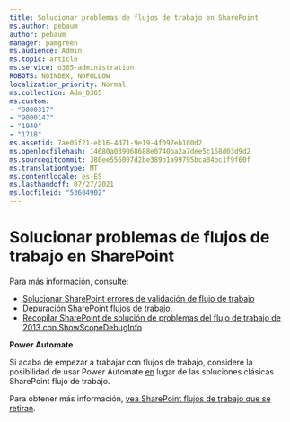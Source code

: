 ```yaml
---
title: Solucionar problemas de flujos de trabajo en SharePoint
ms.author: pebaum
author: pebaum
manager: pamgreen
ms.audience: Admin
ms.topic: article
ms.service: o365-administration
ROBOTS: NOINDEX, NOFOLLOW
localization_priority: Normal
ms.collection: Adm_O365
ms.custom:
- "9000317"
- "9000147"
- "1940"
- "1718"
ms.assetid: 7ae05f21-eb16-4d71-9e19-4f097eb100d2
ms.openlocfilehash: 14680a039068688e0740ba2a7dee5c168d03d9d2
ms.sourcegitcommit: 380ee556007d2be389b1a99795bca04bc1f9f60f
ms.translationtype: MT
ms.contentlocale: es-ES
ms.lasthandoff: 07/27/2021
ms.locfileid: "53604902"
---
```

# <a name="troubleshoot-workflows-in-sharepoint"></a>Solucionar problemas de flujos de trabajo en SharePoint

Para más información, consulte:

- [Solucionar SharePoint errores de validación de flujo de trabajo](/sharepoint/dev/general-development/troubleshooting-sharepoint-server-workflow-validation-errors-in-visio)
- [Depuración SharePoint flujos de trabajo](/sharepoint/dev/general-development/debugging-sharepoint-server-workflows).
- [Recopilar SharePoint de solución de problemas del flujo de trabajo de 2013 con ShowScopeDebugInfo](/sharepoint/troubleshoot/workflows/gather-workflow-data)

**Power Automate**

Si acaba de empezar a trabajar con flujos de trabajo, considere la posibilidad de usar Power Automate [en](/power-automate/modern-approvals) lugar de las soluciones clásicas SharePoint flujo de trabajo.

Para obtener más información, [vea SharePoint flujos de trabajo que se retiran](/alchemyinsights/sharepoint-workflows-retiring).
